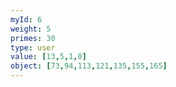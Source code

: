 ```yaml
---
myId: 6
weight: 5
primes: 30
type: user
value: [13,5,1,0]
object: [73,94,113,121,135,155,165]
---
```

